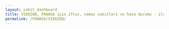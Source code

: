 ```yaml
---
layout: vakit_dashboard
title: VIERZON, FRANSA için iftar, namaz vakitleri ve hava durumu - ilçe/eyalet seç
permalink: /FRANSA/VIERZON/
---
```


<script type="text/javascript">
  var GLOBAL_COUNTRY = 'FRANSA';
  var GLOBAL_CITY = 'VIERZON';
  var GLOBAL_STATE = '';
  var lat = 72;
  var lon = 21;
</script>
